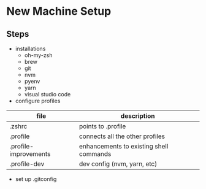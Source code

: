 # New Machine Setup

## Steps
- installations
  - oh-my-zsh
  - brew
  - git
  - nvm
  - pyenv
  - yarn
  - visual studio code
- configure profiles

file | description
--- | ---
.zshrc | points to .profile
.profile | connects all the other profiles
.profile-improvements | enhancements to existing shell commands
.profile-dev | dev config (nvm, yarn, etc)
- set up .gitconfig